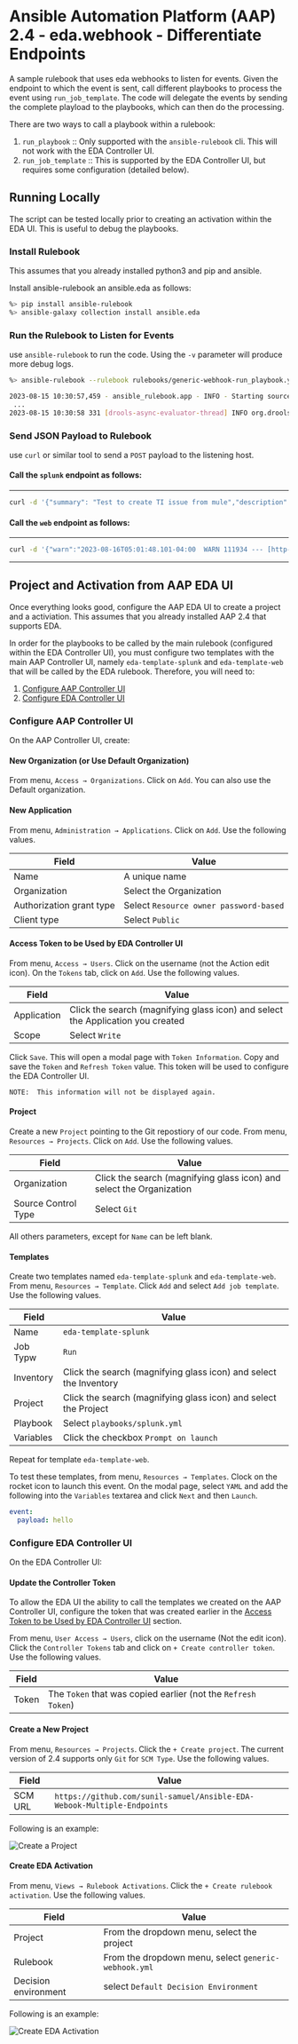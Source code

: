 # Ansible Automation Platform (AAP) 2.4 - eda.webhook - Differentiate Endpoints

A sample rulebook that uses eda webhooks to listen for events.  Given the endpoint to
which the event is sent, call different playbooks to process the event using `run_job_template`.
The code will delegate the events by sending the complete playload to the playbooks, which can
then do the processing.

There are two ways to call a playbook within a rulebook:
1. `run_playbook` :: Only supported with the `ansible-rulebook` cli.  This will not
work with the EDA Controller UI.
1. `run_job_template` :: This is supported by the EDA Controller UI, but requires
some configuration (detailed below).

## Running Locally

The script can be tested locally prior to creating an activation within the EDA UI.
This is useful to debug the playbooks.

### Install Rulebook

This assumes that you already installed python3 and pip and ansible.

Install ansible-rulebook an ansible.eda as follows:

```sh
%> pip install ansible-rulebook
%> ansible-galaxy collection install ansible.eda
```
### Run the Rulebook to Listen for Events

use `ansible-rulebook` to run the code.  Using the `-v` parameter will produce more
debug logs.

```sh
%> ansible-rulebook --rulebook rulebooks/generic-webhook-run_playbook.yml -i inventory.yml

2023-08-15 10:30:57,459 - ansible_rulebook.app - INFO - Starting sources
 ...
2023-08-15 10:30:58 331 [drools-async-evaluator-thread] INFO org.drools.ansible.rulebook.integration.api.io.RuleExecutorChannel - Async channel connected
```

### Send JSON Payload to Rulebook

use `curl` or similar tool to send a `POST` payload to the listening host.

#### Call the `splunk` endpoint as follows:
--------------------------------------

```sh
curl -d '{"summary": "Test to create TI issue from mule","description": "Mule Testing Jira Api one level of Module","type": "Incident","priority": "3-Medium","reporter": "ag","moduleMapLevels": {"parent": "Common to All Modules"}, "moduleMapAssets": [{"name": "Rates | IRD"},{"name": "CRD | CRD"}]}' -H "Content-Type: application" -X POST http://localhost:5000/splunk
```

#### Call the `web` endpoint as follows:
-----------------------------------

```sh
curl -d '{"warn":"2023-08-16T05:01:48.101-04:00  WARN 111934 --- [http-nio-0.0.0.0-8082-exec-5] o.s.web.servlet.PageNotFound : No mapping for GET /somepage.html"}' -H "Content-Type: application" -X POST http://localhost:5000/web
```
---

## Project and Activation from AAP EDA UI

Once everything looks good, configure the AAP EDA UI to create a project and a activiation.  This assumes
that you already installed AAP 2.4 that supports EDA.

In order for the playbooks to be called by the main rulebook (configured within the EDA Controller UI), you
must configure two templates with the main AAP Controller UI, namely `eda-template-splunk` and `eda-template-web` that will
be called by the EDA rulebook.  Therefore, you will need to:

1. [Configure AAP Controller UI](#configure-aap-controller-ui)
1. [Configure EDA Controller UI](#configure-eda-controller-ui)

### Configure AAP Controller UI

On the AAP Controller UI, create:

#### New Organization (or Use Default Organization)

From menu, `Access → Organizations`.  Click on `Add`.  You can also use the Default organization.

#### New Application

From menu, `Administration → Applications`.  Click on `Add`.  Use the following values.

|Field       |Value        |
|------------|-------------|
|Name        |A unique name|
|Organization|Select the Organization|
|Authorization grant type|Select `Resource owner password-based`|
|Client type|Select `Public`|

#### Access Token to be Used by EDA Controller UI
From menu, `Access → Users`.  Click on the username (not the Action edit icon).  On the `Tokens` tab, click on `Add`.
Use the following values.

|Field       |Value        |
|------------|-------------|
|Application        | Click the search (magnifying glass icon) and select the Application you created |
|Scope|Select `Write`|

Click `Save`.  This will open a modal page with `Token Information`.  Copy and save the `Token` and `Refresh Token` value.
This token will be used to configure the EDA Controller UI.

```
NOTE:  This information will not be displayed again.
```

#### Project

Create a new `Project` pointing to the Git repostiory of our code.
From menu, `Resources → Projects`.  Click on `Add`.  Use the following values.

|Field       |Value        |
|------------|-------------|
|Organization        | Click the search (magnifying glass icon) and select the Organization |
|Source Control Type|Select `Git`|

All others parameters, except for `Name` can be left blank.

#### Templates

Create two templates named `eda-template-splunk` and `eda-template-web`.
From menu, `Resources → Template`. Click `Add` and select `Add job template`.  Use the following values.

|Field       |Value        |
|------------|-------------|
| Name | `eda-template-splunk` |
|Job Typw        | `Run` |
|Inventory|Click the search (magnifying glass icon) and select the Inventory|
|Project|Click the search (magnifying glass icon) and select the Project|
|Playbook| Select `playbooks/splunk.yml`|
|Variables| Click the checkbox `Prompt on launch` |

Repeat for template `eda-template-web`.

To test these templates, from menu, `Resources → Templates`.  Clock on the rocket icon to launch this event.
On the modal page, select `YAML` and add the following into the `Variables` textarea and click `Next` and then `Launch`.

```yml
event:
  payload: hello
```

### Configure EDA Controller UI

On the EDA Controller UI:

#### Update the Controller Token

To allow the EDA UI the ability to call the templates we created on the AAP Controller UI, configure the token
that was created earlier in the [Access Token to be Used by EDA Controller UI](#access-token-to-be-used-by-eda-controller-ui) section.

From menu, `User Access → Users`, click on the username (Not the edit icon).  Click the `Controller Tokens` tab and
click on `+ Create controller token`.  Use the following values.

|Field       |Value        |
|------------|-------------|
| Token | The `Token` that was copied earlier (not the `Refresh Token`)  |

#### Create a New Project

From menu, `Resources → Projects`.  Click the `+ Create project`.  The current version of 2.4 supports only `Git`
for `SCM Type`.  Use the following values.

|Field       |Value        |
|------------|-------------|
| SCM URL | `https://github.com/sunil-samuel/Ansible-EDA-Webook-Multiple-Endpoints`  |

Following is an example:

![Create a Project](docs/01.create-project.png) 

#### Create EDA Activation

From menu, `Views → Rulebook Activations`.  Click the `+ Create rulebook activation`.  Use the following values.

|Field       |Value        |
|------------|-------------|
| Project | From the dropdown menu, select the project |
|Rulebook| From the dropdown menu, select `generic-webhook.yml` |
|Decision environment|select `Default Decision Environment` |

Following is an example:

![Create EDA Activation](docs/02.create-activations.png)